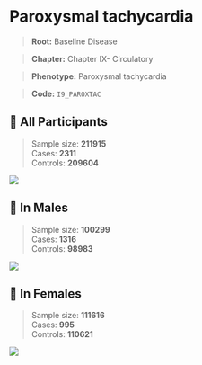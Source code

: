 # Paroxysmal tachycardia

> **Root:** Baseline Disease  

> **Chapter:** Chapter IX- Circulatory  

> **Phenotype:** Paroxysmal tachycardia  

> **Code:** `I9_PAROXTAC`

## 🧪 All Participants  
> Sample size: **211915**  
> Cases: **2311**  
> Controls: **209604**
<img src="/Disease/Figures/ALL/Incidence/I9_PAROXTAC.png"/>
<CsvTable src="/public/Disease/Data/ALL/Incidence/COX_I9_PAROXTAC.csv" label="🔍 View full results" />

## 👨 In Males  
> Sample size: **100299**  
> Cases: **1316**  
> Controls: **98983**
<img src="/Disease/Figures/Male/Incidence/I9_PAROXTAC.png"/>
<CsvTable src="/public/Disease/Data/Male/Incidence/COX_I9_PAROXTAC.csv" label="🔍 View full results" />

## 👩 In Females  
> Sample size: **111616**  
> Cases: **995**  
> Controls: **110621**
<img src="/Disease/Figures/Female/Incidence/I9_PAROXTAC.png"/>
<CsvTable src="/public/Disease/Data/Female/Incidence/COX_I9_PAROXTAC.csv" label="🔍 View full results" />
